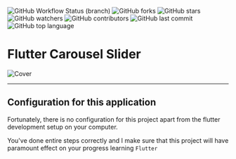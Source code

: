 ![GitHub Workflow Status (branch)](https://img.shields.io/github/workflow/status/iamnijat/carousel-slider/Flutter%20CI/master)
![GitHub forks](https://img.shields.io/github/forks/iamnijat/carousel-slider)
![GitHub stars](https://img.shields.io/github/stars/iamnijat/carousel-slider)
![GitHub watchers](https://img.shields.io/github/watchers/iamnijat/carousel-slider)
![GitHub contributors](https://img.shields.io/github/contributors/iamnijat/carousel-slider)
![GitHub last commit](https://img.shields.io/github/last-commit/iamnijat/carousel-slider)
![GitHub top language](https://img.shields.io/github/languages/top/iamnijat/carousel-slider)

# Flutter Carousel Slider

![Cover](https://user-images.githubusercontent.com/42466886/187926960-cc0d1448-91ae-475f-91bf-108349e80948.png)


-------

## Configuration for this application

Fortunately, there is no configuration for this project apart from the flutter development setup on your computer.

You've done entire steps correctly and I make sure that this project will have paramount effect on your progress learning `Flutter`
